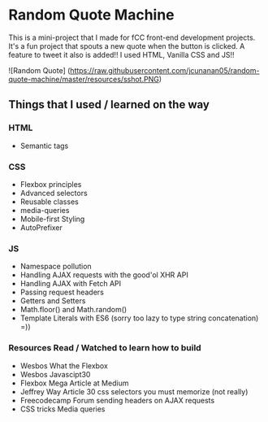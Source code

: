 # Random Quote Machine

This is a mini-project that I made for fCC front-end development projects. It's a fun project that spouts a new quote when the button is clicked. A feature to tweet it also is added!! I used HTML, Vanilla CSS and JS!!

![Random Quote] (https://raw.githubusercontent.com/jcunanan05/random-quote-machine/master/resources/sshot.PNG)

## Things that I used / learned on the way

### HTML
* Semantic tags

### CSS
* Flexbox principles
* Advanced selectors
* Reusable classes
* media-queries
* Mobile-first Styling
* AutoPrefixer

### JS
* Namespace pollution
* Handling AJAX requests with the good'ol XHR API
* Handling AJAX with Fetch API
* Passing request headers
* Getters and Setters
* Math.floor() and Math.random()
* Template Literals with ES6 (sorry too lazy to type string concatenation) =))

### Resources Read / Watched to learn how to build
* Wesbos What the Flexbox
* Wesbos Javascipt30
* Flexbox Mega Article at Medium
* Jeffrey Way Article 30 css selectors you must memorize (not really)
* Freecodecamp Forum sending headers on AJAX requests
* CSS tricks Media queries